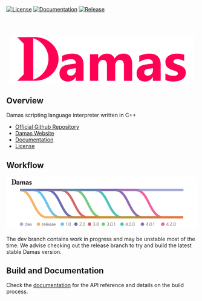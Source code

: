 [![License](https://img.shields.io/badge/License-MIT-black)](https://github.com/Robot-Fromage/damas/blob/dev/LICENSE)
[![Documentation](https://img.shields.io/badge/Documentation-Visit-yellow)](https://damas-lang.org/documentation)
[![Release](https://img.shields.io/github/release/Robot-Fromage/damas.svg)](https://github.com/Robot-Fromage/damas/releases)

## 
<br>

<p align="center">
    <img src="meta/image/logo/github.png">
</p>

## Overview
Damas scripting language interpreter written in C++
- [Official Github Repository](https://github.com/Robot-Fromage/damas)
- [Damas Website](https://damas-lang.org/)
- [Documentation](https://damas-lang.org/documentation)
- [License](LICENSE.md)

## Workflow
<p align="center">
    <img src="meta/git/workflow.png">
</p>
The dev branch contains work in progress and may be unstable most of the time. We advise checking out the release branch to try and build the latest stable Damas version.

## Build and Documentation
Check the [documentation](https://damas-lang.org/documentation/) for the API reference and details on the build process.  

